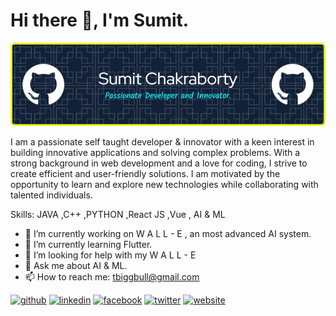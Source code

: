 # Hi there 👋, I'm Sumit.
![Passionate Developer and Innovator.](https://github.com/Sumit19Chakraborty/github-header-image/blob/a3792812ee04540681a6522e9f0ec72e05b55833/github-header-image.png)

I am a passionate self taught developer & innovator with a keen interest in building innovative applications and solving complex problems. With a strong background in web development and a love for coding, I strive to create efficient and user-friendly solutions. I am motivated by the opportunity to learn and explore new technologies while collaborating with talented individuals.

<!---
Sumit19Chakraborty/Sumit19Chakraborty is a ✨ special ✨ repository because its `README.md` (this file) appears on your GitHub profile.
You can click the Preview link to take a look at your changes.
--->
Skills: JAVA ,C++ ,PYTHON  ,React JS ,Vue , AI & ML

- 🔭 I’m currently working on W A L L - E , an most advanced AI system. 
- 🌱 I’m currently learning Flutter. 
- 🤔 I’m looking for help with my W A L L - E 
- 💬 Ask me about AI & ML. 
- 📫 How to reach me: tbiggbull@gmail.com 


[<img src='![image](https://github.com/Sumit19Chakraborty/Sumit19Chakraborty/assets/130272898/b226c1df-5d8f-4d19-9dd4-e0eba6efdb4d)
' alt='github' height='40'>](https://github.com/Sumit19Chakraborty)  [<img src='https://cdn.jsdelivr.net/npm/simple-icons@3.0.1/icons/linkedin.svg' alt='linkedin' height='40'>](https://www.linkedin.com/in/sumit-chakraborty-aaa47527b/)  [<img src='https://cdn.jsdelivr.net/npm/simple-icons@3.0.1/icons/facebook.svg' alt='facebook' height='40'>](https://www.facebook.com/sumit.chakroborty.148)  [<img src='https://cdn.jsdelivr.net/npm/simple-icons@3.0.1/icons/twitter.svg' alt='twitter' height='40'>](https://twitter.com/tbiggbull)  [<img src='https://cdn.jsdelivr.net/npm/simple-icons@3.0.1/icons/icloud.svg' alt='website' height='40'>](https://sumitchakraborty.netlify.app/)  
